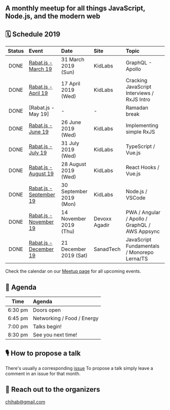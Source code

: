 ## A monthly meetup for all things JavaScript, Node.js, and the modern web

## 🗓 Schedule 2019

 Status | Event   | Date                         | Site  | Topic |
:------:|:--------|:-----------------------------|:-------|:--------|
 DONE | [Rabat.js - March 19](https://www.meetup.com/Rabat-js/events/259956772/) | 31 March 2019 (Sun)  | KidLabs | GraphQL - Apollo
 DONE | [Rabat.js - April 19](https://www.meetup.com/Rabat-js/events/260532405/) | 17 April 2019 (Wed)  | KidLabs | Cracking JavaScript Interviews / RxJS Intro
 DONE | [Rabat.js - May 19] | -  |  -  | Ramadan break
 DONE | [Rabat.js - June 19](https://www.meetup.com/Rabat-js/events/262359710/) | 26 June 2019 (Wed)  | KidLabs | Implementing simple RxJS
 DONE | [Rabat.js - July 19](https://www.meetup.com/Rabat-js/events/263118691/) | 31 July 2019 (Wed)  | KidLabs | TypeScript / Vue.js
 DONE | [Rabat.js - August 19](https://www.meetup.com/Rabat-js/events/263701946/) | 28 August 2019 (Wed) | KidLabs | React Hooks / Vue.js
 DONE | [Rabat.js - September 19](https://www.meetup.com/Rabat-js/events/264875735/) | 30 September 2019 (Mon) | KidLabs | Node.js / VSCode
 DONE | [Rabat.js - November 19](https://cfp.devoxx.ma/2019/talk/TMW-8844/Build_a_serverless_real-time_PWA_with_Angular_and_GraphQL) | 14 November 2019 (Thu) | Devoxx Agadir | PWA / Angular / Apollo / GraphQL / AWS Appsync
  DONE | [Rabat.js - December 19](https://www.meetup.com/Rabat-js/events/267017741) | 21 December 2019 (Sat) | SanadTech | JavaScript Fundamentals / Monorepo Lerna/TS

 
Check the calendar on our [Meetup page](https://www.meetup.com/Rabat-JS/events/) for all upcoming events.

## 📅 Agenda

Time   | Agenda
------ | :-----
6:30 pm | Doors open
6:45 pm | Networking / Food / Energy
7:00 pm | Talks begin!
8:30 pm | See you next time!


## 🎙 How to propose a talk

There's usually a corresponding [issue](https://github.com/rabatjs/meetups/issues)
To propose a talk simply leave a comment in an issue for that month.


## 💬 Reach out to the organizers
chihab@gmail.com
